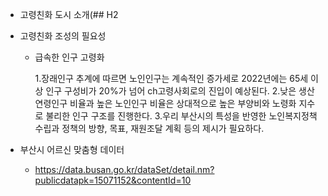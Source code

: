 - 고령친화 도시 소개(## H2

- 고령친화 조성의 필요성
  - 급속한 인구 고령화


    1.장래인구 추계에 따르면 노인인구는 계속적인 증가세로 2022년에는 65세 이상 인구 구성비가 20%가 넘어 ch고령사회로의 진입이 예상된다.
    2.낮은 생산연령인구 비율과 높은 노인인구 비율은 상대적으로 높은 부양비와 노령화 지수로 불리한 인구 구조를 진행한다.
    3.우리 부산시의 특성을 반영한 노인복지정책 수립과 정책의 방향, 목표, 재원조달 계획 등의 제시가 필요하다.
   
- 부산시 어르신 맞춤형 데이터
  - https://data.busan.go.kr/dataSet/detail.nm?publicdatapk=15071152&contentId=10
